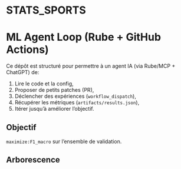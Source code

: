 # STATS_SPORTS
# ML Agent Loop (Rube + GitHub Actions)

Ce dépôt est structuré pour permettre à un agent IA (via Rube/MCP + ChatGPT) de:
1) Lire le code et la config,
2) Proposer de petits patches (PR),
3) Déclencher des expériences (`workflow_dispatch`),
4) Récupérer les métriques (`artifacts/results.json`),
5) Itérer jusqu’à améliorer l’objectif.

## Objectif
`maximize:F1_macro` sur l’ensemble de validation.

## Arborescence
